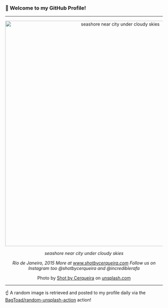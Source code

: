 ### 👋 Welcome to my GitHub Profile!

----

<div align="center">
  <img width="720" src="https://images.unsplash.com/photo-1516660443713-dff5202a3230?crop=entropy&cs=tinysrgb&fit=max&fm=jpg&ixid=M3w1NTI0OTR8MHwxfHJhbmRvbXx8fHx8fHx8fDE3MDc1NDUyNDl8&ixlib=rb-4.0.3&q=80&w=1080" alt="seashore near city under cloudy skies">
  
  <em>seashore near city under cloudy skies</em>
  
  <em>Rio de Janeiro, 2015
More at www.shotbycerqueira.com
Follow us on Instagram too @shotbycerqueira and @incrediblerafa</em>
  
  Photo by [Shot by Cerqueira](http://www.shotbycerqueira.com.br) on [unsplash.com](https://unsplash.com/)
</div>

----

☝️ A random image is retrieved and posted to my profile daily via the [BagToad/random-unsplash-action](https://github.com/BagToad/random-unsplash-action) action!
